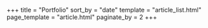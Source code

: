 +++
title = "Portfolio"
sort_by = "date"
template = "article_list.html"
page_template = "article.html"
paginate_by = 2
+++
